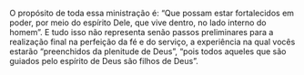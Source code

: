﻿O propósito de toda essa ministração é: “Que possam estar fortalecidos em poder, por meio do espírito Dele, que vive dentro, no lado interno do homem”. E tudo isso não representa senão passos preliminares para a realização final na perfeição da fé e do serviço, a experiência na qual vocês estarão “preenchidos da plenitude de Deus”, “pois todos aqueles que são guiados pelo espírito de Deus são filhos de Deus”.